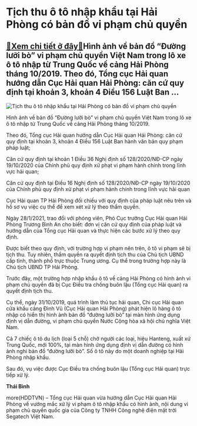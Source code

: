 Tịch thu ô tô nhập khẩu tại Hải Phòng có bản đồ vi phạm chủ quyền
=================================================================

[:gift:Xem chi tiết ở đây:gift:](https://hddtvn.com/tich-thu-o-to-nhap-khau-tai-hai-phong-co-ban-do-vi-pham-chu-quyen/)Hình ảnh về bản đồ “Đường lưỡi bò” vi phạm chủ quyền Việt Nam trong lô xe ô tô nhập từ Trung Quốc về cảng Hải Phòng tháng 10/2019. Theo đó, Tổng cục Hải quan hướng dẫn Cục Hải quan Hải Phòng: căn cứ quy định tại khoản 3, khoản 4 Điều 156 Luật Ban …
--------------------------------------------------------------------------------------------------------------------------------------------------------------------------------------------------------------------------------------------------------





![Tịch thu ô tô nhập khẩu tại Hải Phòng có bản đồ vi phạm chủ quyền](https://hddtvn.com/wp-content/uploads/2021/01/2814_3808_20191105_172539.jpg "Tịch thu ô tô nhập khẩu tại Hải Phòng có bản đồ vi phạm chủ quyền")


Hình ảnh về bản đồ “Đường lưỡi bò” vi phạm chủ quyền Việt Nam trong lô xe ô tô nhập từ Trung Quốc về cảng Hải Phòng tháng 10/2019.



Theo đó, Tổng cục Hải quan hướng dẫn Cục Hải quan Hải Phòng: căn cứ quy định tại khoản 3, khoản 4 Điều 156 Luật Ban hành văn bản quy phạm pháp luật;


Căn cứ quy định tại khoản 1 Điều 36 Nghị định số 128/2020/NĐ-CP ngày 19/10/2020 của Chính phủ quy định xử phạt vi phạm hành chính trong lĩnh vực hải quan;


Căn cứ quy định tại Điều 16 Nghị định số 128/2020/NĐ-CP ngày 19/10/2020 của Chính phủ quy định xử phạt vi phạm hành chính trong lĩnh vực hải quan


Cục Hải quan TP Hải Phòng đối chiếu với quy định của pháp luật nêu trên và hồ sơ vụ việc cụ thể để xem xét xử lý theo thẩm quyền.


Ngày 28/1/2021, trao đổi với phóng viên, Phó Cục trưởng Cục Hải quan Hải Phòng Trương Bình An cho biết: đơn vị căn cứ quy định của pháp luật và hướng dẫn của Tổng cục Hải quan và thực hiện các bước xử lý theo quy định.


Được biết theo quy định, với trường hợp vi phạm nên trên, ô tô vi phạm sẽ bị tịch thu. Tuy nhiên, thẩm quyền ra quyết định tịch thu của Chủ tịch UBND cấp tỉnh, thành phố trực thuộc Trung ương. Cụ thể trong trường hợp này là Chủ tịch UBND TP Hải Phòng.


Trước đây, một trường hợp nhập khẩu ô tô về cảng Hải Phòng có hình ảnh vi phạm chủ quyền đã bị Cục Điều tra chống buôn lậu (Tổng cục Hải quan) ra quyết định tịch thu.


Cụ thể, ngày 31/10/2019, quá trình làm thủ tục hải quan, Chi cục Hải quan cửa khẩu cảng Đình Vũ (Cục Hải quan Hải Phòng) phát hiện lô hàng ô tô nhập có hiển thị hình ảnh bản đồ “đường lưỡi bò” tại màn hình ứng dụng định vị dẫn đường, vi phạm chủ quyền Nước Cộng hòa xã hội chủ nghĩa Việt Nam.


Cả 7 chiếc ô tô du lịch (loại 5 chỗ) chở người các loại, hiệu Hanteng, xuất xứ Trung Quốc, mới 100%, tại màn hình ứng dụng định vị dẫn đường có hình ảnh nghi bản đồ “đường lưỡi bò”. Số ô tô này do một doanh nghiệp tại Hải Phòng nhập khẩu.


Sau đó, vụ việc được Cục Điều tra chống buôn lậu (Tổng cục Hải quan) trực tiếp xử lý.




**Thái Bình**



more(HDDTVN) – Tổng cục Hải quan vừa hướng dẫn Cục Hải quan Hải Phòng về vướng mắc xử lý vi phạm ô tô nhập khẩu có hình ảnh, nội dung vi phạm chủ quyền quốc gia của Công ty TNHH Công nghệ điện mặt trời Segatech Việt Nam.

